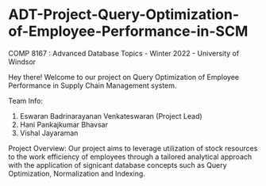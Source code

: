 # ADT-Project-Query-Optimization-of-Employee-Performance-in-SCM

COMP 8167 : Advanced Database Topics - Winter 2022 - University of Windsor

Hey there! Welcome to our project on Query Optimization of Employee Performance in Supply Chain Management system.

Team Info: 
1. Eswaran Badrinarayanan Venkateswaran (Project Lead)
2. Hani Pankajkumar Bhavsar
3. Vishal Jayaraman

Project Overview:
Our project aims to leverage utilization of stock resources to the work efficiency of employees through a tailored analytical approach with the application of signicant database concepts such as Query Optimization, Normalization and Indexing.  
